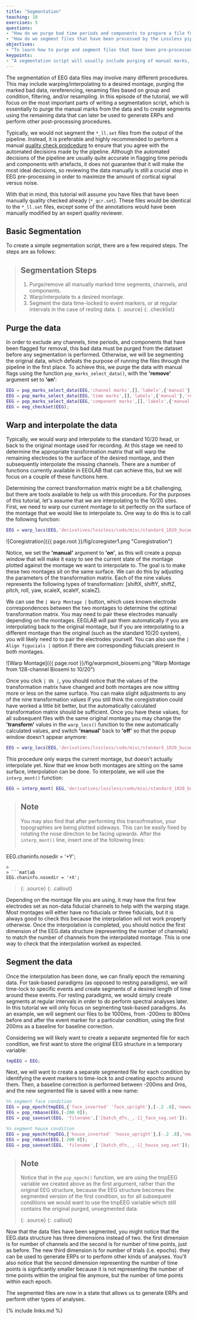```yaml
---
title: "Segmentation"
teaching: 10
exercises: 5
questions:
- "How do we purge bad time periods and components to prepare a file for segmentation?"
- "How do we segment files that have been processed by the Lossless pipeline?"
objectives:
- "To learn how to purge and segment files that have been pre-processed by the Lossless pipeline."
keypoints:
- "A segmentation script will usually include purging of manual marks, interpolation, and finally segmentation."
---
```


The segmentation of EEG data files may involve many different procedures. This may include warping/interpolating to a desired montage, purging the marked bad data, rereferencing, renaming files based on group and condition, filtering, and/or resampling. In this episode of the tutorial, we will focus on the most important parts of writing a segmentation script, which is essentially to purge the manual marks from the data and to create segments using the remaining data that can later be used to generate ERPs and perform other post-processing procedures.

Typically, we would not segment the `*_ll.set` files from the output of the pipeline. Instead, it is preferable and highly recommended to perform a manual [quality check prodcedure](https://bucanl.github.io/SDC-LOSSLESS-QC/index.html) to ensure that you agree with the automated decisions made by the pipeline. Although the automated decisions of the pipeline are usually quite accurate in flagging time periods and components with artefacts, it does not guarantee that it will make the most ideal decisions, so reviewing the data manually is still a crucial step in EEG pre-processing in order to maximize the amount of cortical signal versus noise.

With that in mind, this tutorial will assume you have files that have been manually quality checked already (`*_qcr.set`). These files would be identical to the `*_ll.set` files, except some of the annotations would have been manually modified by an expert quality reviewer.

## Basic Segmentation

To create a simple segmentation script, there are a few required steps. The steps are as follows:

> ## Segmentation Steps
> 1. Purge/remove all manually marked time segments, channels, and components.
> 2. Warp/interpolate to a desired montage.
> 3. Segment the data time-locked to event markers, or at regular intervals in the case of resting data.
> {: .source}
{: .checklist}

## Purge the data

In order to exclude any channels, time periods, and components that have been flagged for removal, this bad data must be purged from the dataset before any segmentation is performed. Otherwise, we will be segmenting the original data, which defeats the purpose of running the files through the pipeline in the first place. To achieve this, we purge the data with manual flags using the function `pop_marks_select_data()`, with the **'remove'** argument set to **'on'**:

```matlab
EEG = pop_marks_select_data(EEG,'channel marks',[],'labels',{'manual'},'remove','on');   % purge channel marks
EEG = pop_marks_select_data(EEG,'time marks',[],'labels',{'manual'},'remove','on');      % purge time marks
EEG = pop_marks_select_data(EEG,'component marks',[],'labels',{'manual'},'remove','on'); % purge component marks
EEG = eeg_checkset(EEG);
```

## Warp and interpolate the data

Typically, we would warp and interpolate to the standard 10/20 head, or back to the original montage used for recording. At this stage we need to determine the appropriate transformation matrix that will warp the remaining electrodes to the surface of the desired montage, and then subsequently interpolate the missing channels. There are a number of functions currently available in EEGLAB that can achieve this, but we will focus on a couple of these functions here.

Determining the correct transformation matrix might be a bit challenging, but there are tools available to help us with this procedure. For the purposes of this tutorial, let's assume that we are interpolating to the 10/20 sites. First, we need to warp our current montage to sit perfectly on the surface of the montage that we would like to interpolate to. One way to do this is to call the following function:

```matlab
EEG = warp_locs(EEG,'derivatives/lossless/code/misc/standard_1020_bucanl19.elc','transform',[0,0,0,0,0,0,1,1,1],'manual','on');
```

![Coregistration]({{ page.root }}/fig/coregister1.png "Coregistration")

Notice, we set the **'manual'** argument to **'on'**, as this will create a popup window that will make it easy to see the current state of the montage plotted against the montage we want to interpolate to. The goal is to make these two montages sit on the same surface. We can do this by adjusting the parameters of the transformation matrix. Each of the nine values represents the following types of transformation: [shiftX, shiftY, shiftZ, pitch, roll, yaw, scaleX, scaleY, scaleZ].  

We can use the `| Warp Montage |` button, which uses known electrode correspondences between the two montages to determine the optimal transformation matrix. You may need to pair these electrodes manually depending on the montages. EEGLAB will pair them automatically if you are interpolating back to the original montage, but if you are interpolating to a different montage than the original (such as the standard 10/20 system), you will likely need to to pair the electrodes yourself. You can also use the `| Align figucials |` option if there are corresponding fiducials present in both montages.  

![Warp Montage]({{ page.root }}/fig/warpmont_biosemi.png "Warp Montage from 128-channel Biosemi to 10/20")

Once you click `| Ok |`, you should notice that the values of the transformation matrix have changed and both montages are now sitting more or less on the same surface. You can make slight adjustments to any of the nine transformation values if you still think the coregistration could have worked a little bit better, but the automatically calculated transformation matrix should be sufficient. Once you have these values, for all subsequent files with the same original montage you may change the **'transform'** values in the `warp_locs()` function to the new automatically calculated values, and switch **'manual'** back to **'off'** so that the popup window doesn't appear anymore:

```matlab
EEG = warp_locs(EEG,'derivatives/lossless/code/misc/standard_1020_bucanl19.elc','transform',[-0.05686,-1.022,11.4,0.2837,0.1311,-1.295,0.9039,0.9884,0.8166],'manual','off');
```

This procedure only warps the current montage, but doesn't actually interpolate yet. Now that we know both montages are sitting on the same surface, interpolation can be done. To interpolate, we will use the `interp_mont()` function:

```matlab
EEG = interp_mont( EEG,'derivatives/lossless/code/misc/standard_1020_bucanl19.elc','nfids',0,'manual','off');
```

> ## Note
>
> You may also find that after performing this transofrmation, your topographies are being plotted sideways. This can be easily fixed by rotating the nose direction to be facing upwards. After the `interp_mont()` line, insert one of the following lines:
>
> ```matlab
EEG.chaninfo.nosedir = '+Y';
```  
>
> ```matlab
EEG.chaninfo.nosedir = '+X';
```
>
> {: .source}
{: .callout}

Depending on the montage file you are using, it may have the first few electrodes set as non-data fiducial channels to help with the warping stage. Most montages will either have no fiducials or three fiducials, but it is always good to check this because the interpolation will not work properly otherwise. Once the interpolation is completed, you should notice the first dimension of the EEG.data structure (representing the number of channels) to match the number of channels from the interpolated montage. This is one way to check that the interpolation worked as expected. 

## Segment the data

Once the interpolation has been done, we can finally epoch the remaining data. For task-based paradigms (as opposed to resting paradigms), we will time-lock to specific events and create segments of a desired length of time around these events. For resting paradigms, we would simply create segments at regular intervals in order to do perform spectral analyses later. In this tutorial we will only focus on segmenting task-based paradigms. As an example, we will segment our files to be 1000ms, from -200ms to 800ms before and after the event marker for a particular condition, using the first 200ms as a baseline for baseline correction.

Considering we will likely want to create a separate segmented file for each condition, we first want to store the original EEG structure in a temporary variable:

```matlab
tmpEEG = EEG;
```

Next, we will want to create a separate segmented file for each condition by identifying the event markers to time-lock to and creating epochs around them. Then, a baseline correction is performed between -200ms and 0ms, and the new segmented file is saved with a new name:

```matlab
%% segment face condition
EEG = pop_epoch(tmpEEG,{'face_inverted' 'face_upright'},[-.2 .8],'newname','face', 'epochinfo', 'yes');
EEG = pop_rmbase(EEG,[-200 0]);
EEG = pop_saveset(EEG, 'filename',['[batch_dfn,_,-1]_face_seg.set']);

%% segment house condition
EEG = pop_epoch(tmpEEG,{'house_inverted' 'house_upright'},[-.2 .8],'newname','house', 'epochinfo', 'yes');
EEG = pop_rmbase(EEG,[-200 0]);
EEG = pop_saveset(EEG, 'filename',['[batch_dfn,_,-1]_house_seg.set']);
```

> ## Note
> Notice that in the `pop_epoch()` function, we are using the tmpEEG variable we created above as the first argument, rather than the original EEG structure, because the EEG structure becomes the segmented version of the first condition, so for all subsequent conditions we would want to use the tmpEEG variable which still contains the original purged, unsegmented data.
>
> {: .source}
{: .callout}

Now that the data files have been segmented, you might notice that the EEG.data structure has three dimensions instead of two. the first dimension is for number of channels and the second is for number of time points, just as before. The new third dimension is for number of trials (i.e. epochs).  they can be used to generate ERPs or to perform other kinds of analyses. You'll also notice that the second dimension representing the number of time points is signficantly smaller because it is not representing the number of time points within the original file anymore, but the number of time points within each epoch.

The segmented files are now in a state that allows us to generate ERPs and perform other types of analyses.

{% include links.md %}
